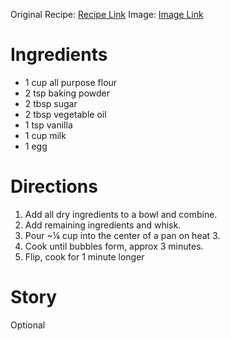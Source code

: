 Original Recipe: [Recipe Link](https://photos.google.com/share/AF1QipOJE74onaEpmZ7Frb8ECRZy8ZsM2Y4rInvqpsRxMjzu3TZesTQQ5CLolJPADUcQPg/photo/AF1QipNXUFEaFeFGSL2SIBlqB48OKtRCSafTi3OZPrhJ?key=TXRaT2NiWHllSUQxRUFKa0xHMDFrX19IZFkzVER3)
Image: [Image Link](https://photos.google.com/share/AF1QipOJE74onaEpmZ7Frb8ECRZy8ZsM2Y4rInvqpsRxMjzu3TZesTQQ5CLolJPADUcQPg/photo/AF1QipPeBlEWoOVVttJwo7kvmzc6IH10KQK_LZiIrF0Z?key=TXRaT2NiWHllSUQxRUFKa0xHMDFrX19IZFkzVER3)
# Ingredients
* 1 cup all purpose flour
* 2 tsp baking powder
* 2 tbsp sugar
* 2 tbsp vegetable oil
* 1 tsp vanilla
* 1 cup milk
* 1 egg
# Directions
1. Add all dry ingredients to a bowl and combine.
2. Add remaining ingredients and whisk.
3. Pour ~¼ cup into the center of a pan on heat 3.
4. Cook until bubbles form, approx 3 minutes.
5. Flip, cook for 1 minute longer
# Story
Optional
